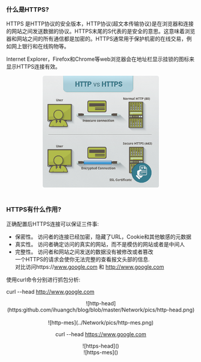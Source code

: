 ### 什么是HTTPS?
HTTPS 是HTTP协议的安全版本，HTTP协议(超文本传输协议)是在浏览器和连接的网站之间发送数据的协议。HTTPS末尾的S代表的是安全的意思。这意味着浏览器和网站之间的所有通信都是加密的。HTTPS通常用于保护机密的在线交易，例如网上银行和在线购物等。  

Internet Explorer，Firefox和Chrome等web浏览器会在地址栏显示挂锁的图标来显示HTTPS连接有效。  
<div align="center"> <img src="../Network/pics/http-vs-https.png" height="300px" /> </div><br>

### HTTPS有什么作用?
正确配置后HTTPS连接可以保证三件事:
- 保密性。 访问者的连接已经加密，隐藏了URL，Cookie和其他敏感的元数据
- 真实性。 访问者确定访问的真实的网站，而不是模仿的网站或者是中间人
- 完整性。 访问者和网站之间发送的数据没有被修改或者篡改  
一个HTTPS的请求会使你无法完整的查看报文头部的信息.  
对比访问https://www.google.com 和 http://www.google.com  

使用curl命令分别进行抓包分析:  

curl --head http://www.google.com  

<div align=center>![http-head](https:github.com/ihuangch/blog/blob/master/Network/pics/http-head.png)</div><br>
<div align=center>![http-mes](../Network/pics/http-mes.png)

curl --head https://www.google.com  

<div align=center>![https-head]()
<div align=center>![https-mes]()



